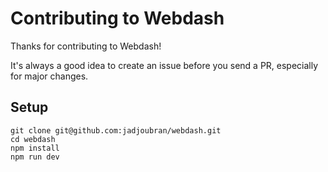# Contributing to Webdash

Thanks for contributing to Webdash!

It's always a good idea to create an issue before you send a PR, especially for major changes.

## Setup

```
git clone git@github.com:jadjoubran/webdash.git
cd webdash
npm install
npm run dev
```

